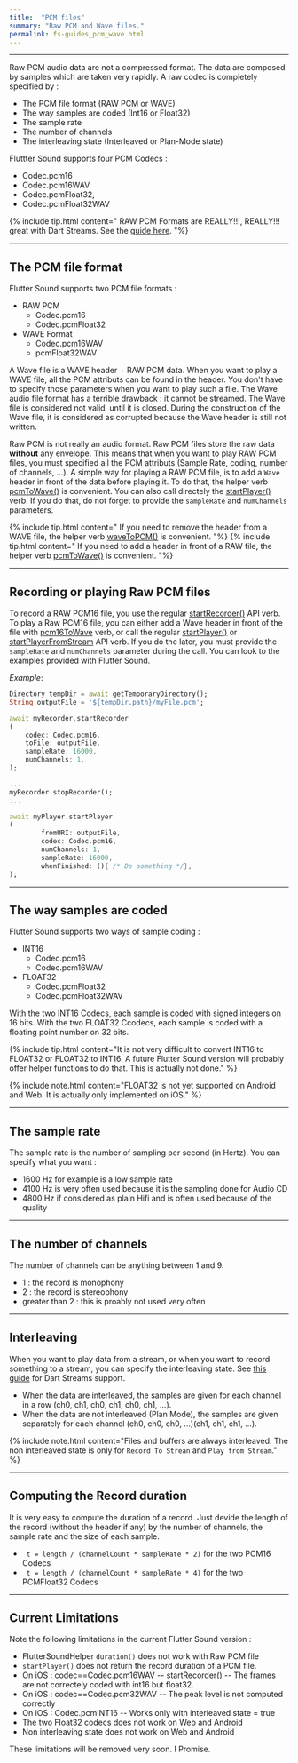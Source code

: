 ```yaml
---
title:  "PCM files"
summary: "Raw PCM and Wave files."
permalink: fs-guides_pcm_wave.html
---
```

---------

Raw PCM audio data are not a compressed format. The data are composed by samples which are taken very rapidly.
A raw codec is completely specified by :
- The PCM file format (RAW PCM or WAVE)
- The way samples are coded (Int16 or Float32)
- The sample rate
- The number of channels
- The interleaving state (Interleaved or Plan-Mode state)

Fluttter Sound supports four PCM Codecs :
- Codec.pcm16
- Codec.pcm16WAV
- Codec.pcmFloat32,
- Codec.pcmFloat32WAV

{% include tip.html content="
RAW PCM Formats are REALLY!!!, REALLY!!! great with Dart Streams. See the [guide here](fs-guides_live_streams.html).
"%}

---------------------

## The PCM file format

Flutter Sound supports two PCM file formats :
- RAW PCM
   - Codec.pcm16
   - Codec.pcmFloat32
- WAVE Format
   - Codec.pcm16WAV
   - pcmFloat32WAV

A Wave file is a WAVE header + RAW PCM data. When you want to play a WAVE file, all the PCM attributs can be found in the header. You don't have to specify those parameters when you want to play such a file. The Wave audio file format has a terrible drawback : it cannot be streamed. The Wave file is considered not valid, until it is closed. During the construction of the Wave file, it is considered as corrupted because the Wave header is still not written.

Raw PCM is not really an audio format. Raw PCM files store the raw data **without** any envelope. This means that when you want to play RAW PCM files, you must specified all the PCM attributs (Sample Rate, coding, number of channels, ...).
A simple way for playing a RAW PCM file, is to add a `Wave` header in front of the data before playing it. To do that, the helper verb [pcmToWave()](/tau/fs/api/helper/FlutterSoundHelper/pcmToWave.html) is convenient. You can also call directely the [startPlayer()](/tau/fs/api/player/FlutterSoundPlayer/startPlayer.html) verb. If you do that, do not forget to provide the `sampleRate` and `numChannels` parameters.

{% include tip.html content="
If you need to remove the header from a WAVE file, the helper verb [waveToPCM()](/tau/fs/api/helper/FlutterSoundHelper/waveToPCM.html) is convenient.
"%}
{% include tip.html content="
If you need to add a header in front of a RAW file, the helper verb [pcmToWave()](/tau/fs/api/helper/FlutterSoundHelper/pcmToWave.html) is convenient.
"%}

----------------------------

## Recording or playing Raw PCM files

To record a RAW PCM16 file, you use the regular [startRecorder()](/tau/fs/api/recorder/FlutterSoundRecorder/startRecorder.html) API verb. To play a Raw PCM16 file, you can either add a Wave header in front of the file with [pcm16ToWave](/tau/fs/api/helper/FlutterSoundHelper/pcmToWave.html) verb, or call the regular [startPlayer()](/tau/fs/api/player/FlutterSoundPlayer/startPlayer.html) or [startPlayerFromStream](/tau/fs/api/player/FlutterSoundPlayer/startPlayerFromStream.html) API verb. If you do the later, you must provide the `sampleRate` and `numChannels` parameter during the call. You can look to the examples provided with Flutter Sound.

_Example_:

```dart
Directory tempDir = await getTemporaryDirectory();
String outputFile = '${tempDir.path}/myFile.pcm';

await myRecorder.startRecorder
(
    codec: Codec.pcm16,
    toFile: outputFile,
    sampleRate: 16000,
    numChannels: 1,
);

...
myRecorder.stopRecorder();
...

await myPlayer.startPlayer
(
        fromURI: outputFile,
        codec: Codec.pcm16,
        numChannels: 1,
        sampleRate: 16000,
        whenFinished: (){ /* Do something */},
);
```

---------------------------------------

## The way samples are coded

Flutter Sound supports two ways of sample coding :
- INT16
   - Codec.pcm16
   - Codec.pcm16WAV
- FLOAT32
   - Codec.pcmFloat32
   - Codec.pcmFloat32WAV

With the two INT16 Codecs, each sample is coded with signed integers on 16 bits. With the two FLOAT32 Ccodecs, each sample is coded with a floating point number on 32 bits.

{% include tip.html content="It is not very difficult to convert INT16 to FLOAT32 or FLOAT32 to INT16. A future Flutter Sound version will probably offer helper functions to do that. This is actually not done." %}

{% include note.html content="FLOAT32 is not yet supported on Android and Web. It is actually only implemented on iOS." %}

-----------------------------------

## The sample rate

The sample rate is the number of sampling per second (in Hertz). You can specify what you want : 
- 1600 Hz for example is a low sample rate
- 4100 Hz is very often used because it is the sampling done for Audio CD
- 4800 Hz if considered as plain Hifi and is often used because of the quality

----------------------------------

## The number of channels

The number of channels can be anything between 1 and 9.
- 1 : the record is monophony
- 2 : the record is stereophony
- greater than 2 : this is proably not used very often

---------------------------------

## Interleaving

When you want to play data from a stream, or when you want to record something to a stream, you can specify the interleaving state. See [this guide](fs-guides_live_streams.html) for Dart Streams support.
- When the data are interleaved, the samples are given for each channel in a row (ch0, ch1, ch0, ch1, ch0, ch1, ...).
- When the data are not interleaved (Plan Mode), the samples are given separately for each channel (ch0, ch0, ch0, ...)(ch1, ch1, ch1, ...).

{% include note.html content="Files and buffers are always interleaved. The non interleaved state is only for `Record To Strean` and `Play from Stream`." %}

--------------------------------

## Computing the Record duration

It is very easy to compute the duration of a record. Just devide the length of the record (without the header if any) by the number of channels, the sample rate and the size of each sample.
- ``` t = length / (channelCount * sampleRate * 2)``` for the two PCM16 Codecs
- ``` t = length / (channelCount * sampleRate * 4)``` for the two PCMFloat32 Codecs

------------------------------

## Current Limitations
Note the following limitations in the current Flutter Sound version :

- FlutterSoundHelper `duration()` does not work with Raw PCM file
- `startPlayer()` does not return the record duration of a PCM file.
- On iOS : codec==Codec.pcm16WAV  --  startRecorder()  --  The frames are not correctely coded with int16 but float32.
- On iOS : codec==Codec.pcm32WAV  --  The peak level is not computed correctly
- On iOS : Codec.pcmINT16 -- Works only with interleaved state = true
- The two Float32 codecs does not work on Web and Android
- Non interleaving state does not work on Web and Android

These limitations will be removed very soon. I Promise.
